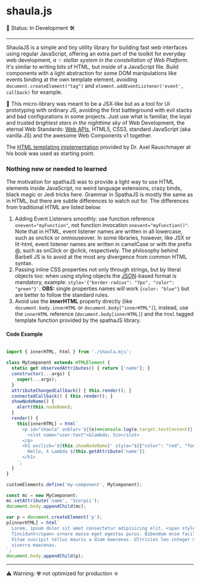 # shaula.js

🚧 Status: In Development 🛠️

***

ShaulaJS is a simple and tiny utility library for building fast web interfaces using regular JavaScript, offering an extra part of the toolkit for everyday web development, _a ✨ stellar system in the constellation of Web Platform_. It's similar to writing bits of HTML, but inside of a JavaScript file. Build components with a light abstraction for some DOM manipulations like events binding at the own template element, avoiding `document.createElement("tag")` and `element.addEventListener('event', callback)` for example.

🔧 This micro-library was meant to be a JSX-like but as a tool for UI prototyping with ordinary JS, avoiding the first battleground with evil stacks and bad configurations in some projects. Just use what is familiar, the loyal and trusted _brightest stars in the nighttime sky_ of Web Development, the eternal Web Standards: [Web APIs](https://developer.mozilla.org/en-US/docs/Web/API), HTML5, CSS3, standard JavaScript (aka vanilla JS) and the awesome Web Components v1 together.

The [HTML templating implementation](http://exploringjs.com/es6/ch_template-literals.html#sec_html-tag-function-implementation) provided by Dr. Axel Rauschmayer at his book was used as starting point.

### Nothing new or needed to learned

The motivation for spathaJS was to provide a light way to use HTML elements inside JavaScript, no weird language extensions, crazy binds, black magic or Jedi tricks here. Grammar in SpathaJS is mostly the same as in HTML, but there are subtle differences to watch out for. The differences from traditional HTML are listed below:

1. Adding Event Listeners smoothly: use function reference `onevent="myFunction"`, not function invocation `onevent="myFunction()"`. Note that in HTML, event listener names are written in all lowercase, such as onclick or onmouseover. In some libraries, however, like JSX or lit-html, event listener names are written in camelCase or with the prefix @, such as onClick or @click, respectively. The philosophy behind Barbell JS is to avoid at the most any divergence from common HTML syntax.
2. Passing inline CSS properties not only through strings, but by literal objects too: when using styling objects the [JSON](https://www.json.org/)-based format is mandatory, example: `style='{"border-radius": "7px", "color": "green"}'`. **OBS:** single properties names will work `{color: "blue"}` but are better to follow the standard rules.
3. Avoid use the **innerHTML** property directly (like `document.body.innerHTML` or `document.body["innerHTML"]`), instead, use the `innerHTML` reference (`document.body[innerHTML]`) and the  `html` tagged template function provided by the spathaJS library.

#### Code Example

```javascript

import { innerHTML, html } from './shaula.mjs';

class MyComponent extends HTMLElement {
  static get observedAttributes() { return ['name']; }
  constructor(...args) {
    super(...args);
  }
  attributeChangedCallback() { this.render(); }
  connectedCallback() { this.render(); }
  showNodeName() {
    alert(this.nodeName);
  }
  render() {
    this[innerHTML] = html`
      <p id="shaula" onblur='${(e)=>console.log(e.target.textContent)}' class='par' contenteditable>
        <slot name="user-text">&lambda; Sco</slot>
      </p>
      <h1 onclick='${this.showNodeName}' style="${{"color": "red", "font-size": "5em"}}">
        Hello, λ Lambda ${this.getAttribute('name')}
      </h1>
    `;
  }
}

customElements.define('my-component', MyComponent);

const mc = new MyComponent;
mc.setAttribute('name', 'Scorpii');
document.body.appendChild(mc);

var p = document.createElement('p');
p[innerHTML] = html`
  Lorem, ipsum dolor sit amet consectetur adipisicing elit. <span style="${{"color": "green"}}">
  Tincidunt</span> ornare massa eget egestas purus. Bibendum enim facilisis gravida neque convallis a. 
  Vitae suscipit tellus mauris a diam maecenas. Ultricies leo integer malesuada nunc vel risus commodo 
  viverra maecenas.
`;
document.body.appendChild(p);

```

---

⚠️ Warning: ☢️ not optimized for production ☣️
